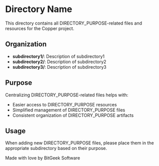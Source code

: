 # Directory Name

This directory contains all DIRECTORY_PURPOSE-related files and resources for the Copper project.

## Organization

- **subdirectory1/**: Description of subdirectory1
- **subdirectory2/**: Description of subdirectory2
- **subdirectory3/**: Description of subdirectory3

## Purpose

Centralizing DIRECTORY_PURPOSE-related files helps with:
- Easier access to DIRECTORY_PURPOSE resources
- Simplified management of DIRECTORY_PURPOSE files
- Consistent organization of DIRECTORY_PURPOSE artifacts

## Usage

When adding new DIRECTORY_PURPOSE files, please place them in the appropriate subdirectory
based on their purpose.

Made with love by BitGeek Software 